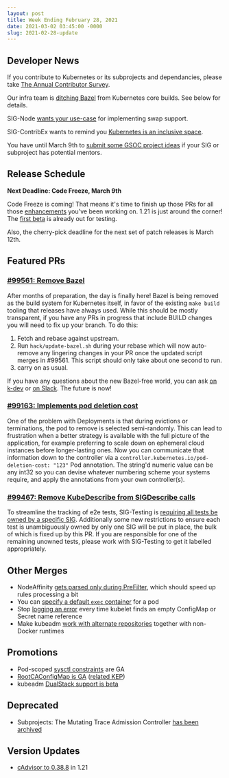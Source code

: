 ```yaml
---
layout: post
title: Week Ending February 28, 2021
date: 2021-03-02 03:45:00 -0000
slug: 2021-02-28-update
---
```


## Developer News

If you contribute to Kubernetes or its subprojects and dependancies, please take [The Annual Contributor Survey](https://www.surveymonkey.com/r/k8scommsurvey2021).

Our infra team is [ditching Bazel](https://github.com/kubernetes/kubernetes/pull/99561) from Kubernetes core builds.  See below for details.

SIG-Node [wants your use-case](https://docs.google.com/document/d/1CZtRtC8W8FwW_VWQLKP9DW_2H-hcLBcH9KBbukie67M/edit#heading=h.8ilpribw5jbx) for implementing swap support.

SIG-ContribEx wants to remind you [Kubernetes is an inclusive space](https://groups.google.com/g/kubernetes-dev/c/XHoHt4srWfc).

You have until March 9th to [submit some GSOC project ideas](https://github.com/cncf/mentoring/blob/master/summerofcode/2021.md#project-ideas) if your SIG or subproject has potential mentors.

## Release Schedule

**Next Deadline: Code Freeze, March 9th**

Code Freeze is coming!  That means it's time to finish up those PRs for all those [enhancements](http://bit.ly/k8s121-enhancements) you've been working on.  1.21 is just around the corner!  The [first beta](https://github.com/kubernetes/kubernetes/releases/tag/v1.21.0-beta.0) is already out for testing.

Also, the cherry-pick deadline for the next set of patch releases is March 12th.

## Featured PRs

### [#99561: Remove Bazel](https://github.com/kubernetes/kubernetes/pull/99561)

After months of preparation, the day is finally here! Bazel is being removed as the build system for Kubernetes itself, in favor of the existing `make build` tooling that releases have always used. While this should be mostly transparent, if you have any PRs in progress that include BUILD changes you will need to fix up your branch. To do this:

1. Fetch and rebase against upstream.
2. Run `hack/update-bazel.sh` during your rebase which will now auto-remove any lingering changes in your PR once the updated script merges in #99561. This script should only take about one second to run.
3. carry on as usual.

If you have any questions about the new Bazel-free world, you can ask [on k-dev](https://groups.google.com/g/kubernetes-dev/c/tRqW6b7gPMA) or [on Slack](https://kubernetes.slack.com/archives/C09R23FHP). The future is now!

### [#99163: Implements pod deletion cost](https://github.com/kubernetes/kubernetes/pull/99163)

One of the problem with Deployments is that during evictions or terminations, the pod to remove is selected semi-randomly. This can lead to frustration when a better strategy is available with the full picture of the application, for example preferring to scale down on ephemeral cloud instances before longer-lasting ones. Now you can communicate that information down to the controller via a `controller.kubernetes.io/pod-deletion-cost: "123"` Pod annotation. The string'd numeric value can be any int32 so you can devise whatever numbering scheme your systems require, and apply the annotations from your own controller(s).

### [#99467: Remove KubeDescribe from SIGDescribe calls](https://github.com/kubernetes/kubernetes/pull/99467)

To streamline the tracking of e2e tests, SIG-Testing is [requiring all tests be owned by a specific SIG](https://github.com/kubernetes/kubernetes/issues/98326). Additionally some new restrictions to ensure each test is unambiguously owned by only one SIG will be put in place, the bulk of which is fixed up by this PR. If you are responsible for one of the remaining unowned tests, please work with SIG-Testing to get it labelled appropriately.


## Other Merges

* NodeAffinity [gets parsed only during PreFilter](https://github.com/kubernetes/kubernetes/pull/99213), which should speed up rules processing a bit
* You can [specify a default `exec` container](https://github.com/kubernetes/kubernetes/pull/97099) for a pod
* Stop [logging an error](https://github.com/kubernetes/kubernetes/pull/99538) every time kubelet finds an empty ConfigMap or Secret name reference
* Make kubeadm [work with alternate repositories](https://github.com/kubernetes/kubernetes/pull/99476) together with non-Docker runtimes

## Promotions

* Pod-scoped [sysctl constraints](https://github.com/kubernetes/kubernetes/pull/99158) are GA
* [RootCAConfigMap is GA](https://github.com/kubernetes/kubernetes/pull/98033) ([related KEP](https://github.com/kubernetes/enhancements/tree/master/keps/sig-auth/1205-bound-service-account-tokens))
* kubeadm [DualStack support is beta](https://github.com/kubernetes/kubernetes/pull/99294)

## Deprecated

* Subprojects: The Mutating Trace Admission Controller [has been archived](https://github.com/kubernetes/org/issues/2527)

## Version Updates

* [cAdvisor to 0.38.8](https://github.com/kubernetes/kubernetes/pull/99315) in 1.21
